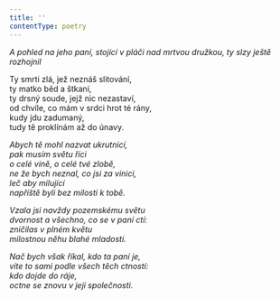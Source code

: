 ```yaml
---
title: ''
contentType: poetry
---
```


<section>

_A pohled na jeho paní, stojící v pláči nad mrtvou družkou, ty slzy ještě rozhojnil_

</section>

<section>

Ty smrti zlá, jež neznáš slitování,  
ty matko běd a štkaní,  
ty drsný soude, jejž nic nezastaví,  
od chvíle, co mám v srdci hrot té rány,  
kudy jdu zadumaný,  
tudy tě proklínám až do únavy.

_Abych tě mohl nazvat ukrutnicí,  
pak musím světu říci  
o celé vině, o celé tvé zlobě,  
ne že bych neznal, co jsi za vinici,  
leč aby milující  
napříště byli bez milosti k tobě._

</section>

<section>

_Vzala jsi navždy pozemskému světu  
dvornost a všechno, co se v paní ctí:  
zničilas v plném květu  
milostnou něhu blahé mladosti._

</section>

<section>

_Nač bych však říkal, kdo ta paní je,  
víte to sami podle všech těch ctností:  
kdo dojde do ráje,  
octne se znovu v její společnosti._

</section>
